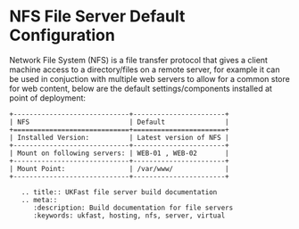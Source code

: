 # NFS File Server Default Configuration

Network File System (NFS) is a file transfer protocol that gives a client machine access to a directory/files on a remote server, for example it can be used in conjuction with multiple web servers to allow for a common store for web content, below are the default settings/components installed at point of deployment:

```eval_rst
+-----------------------------+-----------------------+
| NFS                         | Default               |
+=============================+=======================+
| Installed Version:          | Latest version of NFS |
+-----------------------------+-----------------------+
| Mount on following servers: | WEB-01 , WEB-02       |
+-----------------------------+-----------------------+
| Mount Point:                | /var/www/             |
+-----------------------------+-----------------------+
```

```eval_rst
   .. title:: UKFast file server build documentation
   .. meta::
      :description: Build documentation for file servers
      :keywords: ukfast, hosting, nfs, server, virtual
```

